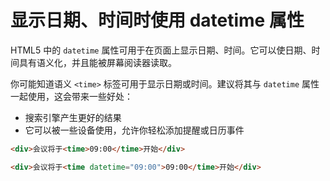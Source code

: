 # 显示日期、时间时使用 datetime 属性

HTML5 中的 `datetime` 属性可用于在页面上显示日期、时间。它可以使日期、时间具有语义化，并且能被屏幕阅读器读取。

你可能知道语义 `<time>` 标签可用于显示日期或时间。建议将其与 `datetime` 属性一起使用，这会带来一些好处：

- 搜索引擎产生更好的结果
- 它可以被一些设备使用，允许你轻松添加提醒或日历事件

```html
<div>会议将于<time>09:00</time>开始</div>

<div>会议将于<time datetime="09:00">09:00</time>开始</div>
```

